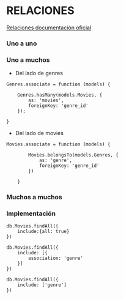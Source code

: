 # RELACIONES
[Relaciones documentación oficial](https://sequelize.org/master/manual/assocs.html)


### Uno a uno

### Uno a muchos
- Del lado de genres
```
Genres.associate = function (models) {
        
    Genres.hasMany(models.Movies, {
        as: 'movies',
        foreignKey: 'genre_id'
    });

}
```
- Del lado de movies
```
Movies.associate = function (models) {
        
        Movies.belongsTo(models.Genres, {
            as: 'genre',
            foreignKey: 'genre_id'
        })

    }
```
### Muchos a muchos


### Implementación
```
db.Movies.findAll({
    include:{all: true}
})
```
```
db.Movies.findAll({
    include: [{
        association: 'genre'
    }]
})
```
```
db.Movies.findAll({
    include: ['genre']
})
```